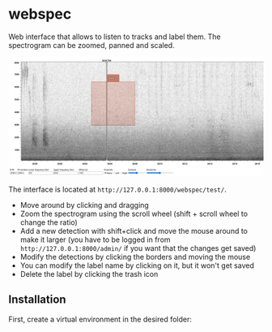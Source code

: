 # webspec

Web interface that allows to listen to tracks and label them. The spectrogram can be zoomed, panned and scaled.

![Screenshot](https://github.com/plaf2000/webspec/blob/master/screenshot.jpeg)

The interface is located at `http://127.0.0.1:8000/webspec/test/`.

* Move around by clicking and dragging 
*  Zoom the spectrogram using the scroll wheel (shift + scroll wheel to change the ratio)
*  Add a new detection with shift+click and move the mouse around to make it larger (you have to be logged in from `http://127.0.0.1:8000/admin/` if you want that the changes get saved)
*  Modify the detections by clicking the borders and moving the mouse
*  You can modify the label name by clicking on it, but it won't get saved
*  Delete the label by clicking the trash icon

## Installation

First, create a virtual environment in the desired folder: 
```python3 -m venv /path/to/new/virtual/environment
```